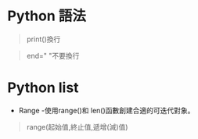# Python 語法
>print()換行

>end=" "不要換行
# Python list
* Range -使用range()和 len()函數創建合適的可迭代對象。
>range(起始值,終止值,遞增(減)值)
